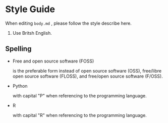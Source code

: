 # Style Guide

When editing `body.md` , please follow the style describe here.

1. Use Britsh English.

## Spelling

- Free and open source software (FOSS)

  is the preferable form instead of
  open source software (OSS),
  free/libre open source software (FLOSS), and
  free/open source software (F/OSS).

- Python

  with capital "P"  when referencing to the programming language.

- R

  with capital "R" when referencing to the programming language.